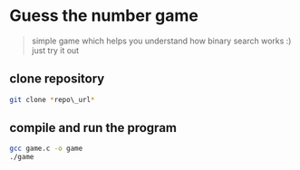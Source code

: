 # Guess the number game
> simple game which helps you understand how binary search works :)<br>
> just try it out 

## clone repository
```bash
git clone *repo\_url*
```
## compile and run the program
```bash
gcc game.c -o game
./game
```
